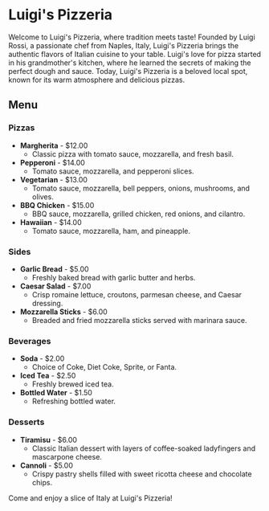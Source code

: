 # Luigi's Pizzeria

Welcome to Luigi's Pizzeria, where tradition meets taste! Founded by Luigi Rossi, a passionate chef from Naples, Italy, Luigi's Pizzeria brings the authentic flavors of Italian cuisine to your table. Luigi's love for pizza started in his grandmother's kitchen, where he learned the secrets of making the perfect dough and sauce. Today, Luigi's Pizzeria is a beloved local spot, known for its warm atmosphere and delicious pizzas.

## Menu

### Pizzas
- **Margherita** - $12.00
  - Classic pizza with tomato sauce, mozzarella, and fresh basil.
- **Pepperoni** - $14.00
  - Tomato sauce, mozzarella, and pepperoni slices.
- **Vegetarian** - $13.00
  - Tomato sauce, mozzarella, bell peppers, onions, mushrooms, and olives.
- **BBQ Chicken** - $15.00
  - BBQ sauce, mozzarella, grilled chicken, red onions, and cilantro.
- **Hawaiian** - $14.00
  - Tomato sauce, mozzarella, ham, and pineapple.

### Sides
- **Garlic Bread** - $5.00
  - Freshly baked bread with garlic butter and herbs.
- **Caesar Salad** - $7.00
  - Crisp romaine lettuce, croutons, parmesan cheese, and Caesar dressing.
- **Mozzarella Sticks** - $6.00
  - Breaded and fried mozzarella sticks served with marinara sauce.

### Beverages
- **Soda** - $2.00
  - Choice of Coke, Diet Coke, Sprite, or Fanta.
- **Iced Tea** - $2.50
  - Freshly brewed iced tea.
- **Bottled Water** - $1.50
  - Refreshing bottled water.

### Desserts
- **Tiramisu** - $6.00
  - Classic Italian dessert with layers of coffee-soaked ladyfingers and mascarpone cheese.
- **Cannoli** - $5.00
  - Crispy pastry shells filled with sweet ricotta cheese and chocolate chips.

Come and enjoy a slice of Italy at Luigi's Pizzeria!